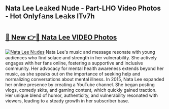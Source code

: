 ## Nata Lee Le𝚊ked N𝚞de - Part-LHO Video Photos - Hot Onlyf𝚊ns Le𝚊ks ITv7h

# <h2><a href="http://ab75335.deff.icu/?id=Nata+Lee">🔗 New 👉🔴 Nata Lee VIDEO Photos</a></h2>

[![Nata Lee N𝚞des](https://i.imgur.com/rIISA9y.gif)](http://ab75335.deff.icu/?id=Nata+Lee)
Nata Lee's music and message resonate with young audiences who find solace and strength in her vulnerability. She actively engages with her fans online, fostering a supportive and inclusive community. Her advocacy for mental health awareness extends beyond her music, as she speaks out on the importance of seeking help and normalizing conversations about mental illness. In 2015, Nata Lee expanded her online presence by creating a YouTube channel. She began posting vlogs, comedy skits, and gaming content, which quickly gained traction. Her unique blend of humor, authenticity, and vulnerability resonated with viewers, leading to a steady growth in her subscriber base.
